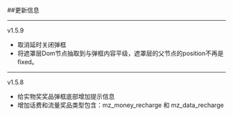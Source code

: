 ##更新信息

---
v1.5.9
  * 取消延时关闭弹框
  * 将遮罩层Dom节点抽取到与弹框内容平级，遮罩层的父节点的position不再是fixed。
---
v1.5.8
 * 给实物奖奖品弹框底部增加提示信息
 * 增加话费和流量奖品类型包含：mz_money_recharge 和 mz_data_recharge